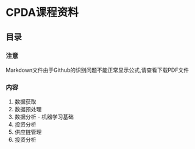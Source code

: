# CPDA课程资料
## 目录
### 注意
Markdown文件由于Github的识别问题不能正常显示公式,请查看下载PDF文件

### 内容
1. 数据获取
2. 数据预处理
3. 数据分析 - 机器学习基础
4. 投资分析
5. 供应链管理
6. 投资分析
